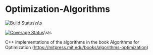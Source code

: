# Optimization-Algorithms 


[![Build Status](https://travis-ci.com/lharikrishnan1993/Optimization-Algorithms.svg?branch=master)](https://travis-ci.com/lharikrishnan1993/Optimization-Algorithms)\s\s

[![Coverage Status](https://coveralls.io/repos/github/lharikrishnan1993/Optimization-Algorithms/badge.svg?branch=master)](https://coveralls.io/github/lharikrishnan1993/Optimization-Algorithms?branch=master)\s\s

C++ implementations of the algorithms in the book Algorithms for Optimization (https://mitpress.mit.edu/books/algorithms-optimization)
